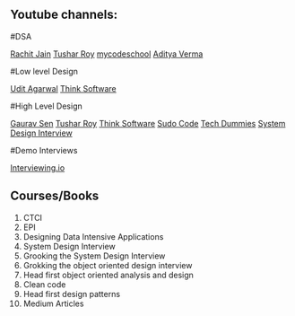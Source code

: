 ## Youtube channels:

#DSA

[Rachit Jain](https://www.youtube.com/channel/UC9fDC_eBh9e_bogw87DbGKQ)
[Tushar Roy](https://www.youtube.com/channel/UCZLJf_R2sWyUtXSKiKlyvAw)
[mycodeschool](https://www.youtube.com/playlist?list=PL2_aWCzGMAwI3W_JlcBbtYTwiQSsOTa6P)
[Aditya Verma](https://www.youtube.com/channel/UC5WO7o71wvxMxEtLRkPhiQQ)

#Low level Design

[Udit Agarwal](https://www.youtube.com/user/UDIT19911)
[Think Software](https://www.youtube.com/c/ThinkSoftware/featured)

#High Level Design

[Gaurav Sen](https://www.youtube.com/channel/UCRPMAqdtSgd0Ipeef7iFsKw)
[Tushar Roy](https://www.youtube.com/channel/UCZLJf_R2sWyUtXSKiKlyvAw)
[Think Software](https://www.youtube.com/c/ThinkSoftware/featured)
[Sudo Code](https://www.youtube.com/channel/UCMrRRZxUAXRzjai0SSoFgdw)
[Tech Dummies](https://www.youtube.com/channel/UCn1XnDWhsLS5URXTi5wtFTA)
[System Design Interview](https://www.youtube.com/channel/UC9vLsnF6QPYuH51njmIooCQ)

#Demo Interviews

[Interviewing.io](https://www.youtube.com/channel/UCNc-Wa_ZNBAGzFkYbAHw9eg)

## Courses/Books

1. CTCI
2. EPI
3. Designing Data Intensive Applications
4. System Design Interview
5. Grooking the System Design Interview
6. Grokking the object oriented design interview
7. Head first object oriented analysis and design
8. Clean code
9. Head first design patterns
10. Medium Articles
